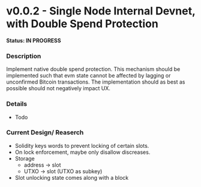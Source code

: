 # v0.0.2 - Single Node Internal Devnet, with Double Spend Protection

**Status: IN PROGRESS**

### Description
Implement native double spend protection. This mechanism should be implemented such that evm state cannot be affected by lagging or unconfirmed Bitcoin transactions. The implementation should as best as possible should not negatively impact UX.

### Details

- Todo

### Current Design/ Reaserch
- Solidity keys words to prevent locking of certain slots.
- On lock enforcement, maybe only disallow discreases.
- Storage
    - address -> slot
    - UTXO -> slot (UTXO as subkey)
- Slot unlocking state comes along with a block

